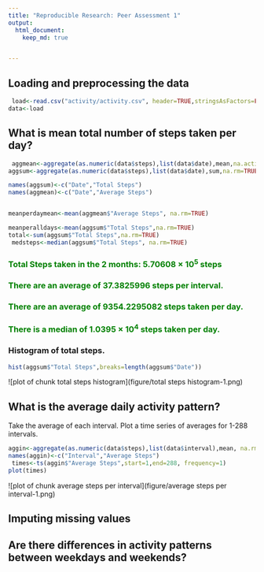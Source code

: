 ```yaml
---
title: "Reproducible Research: Peer Assessment 1"
output: 
  html_document:
    keep_md: true


---
```

<style type="text/css">
p.import { color:green;}
</style>


## Loading and preprocessing the data


```r
 load<-read.csv("activity/activity.csv", header=TRUE,stringsAsFactors=FALSE)
data<-load
```


## What is mean total number of steps taken per day?


```r
 aggmean<-aggregate(as.numeric(data$steps),list(data$date),mean,na.action=na.omit)
aggsum<-aggregate(as.numeric(data$steps),list(data$date),sum,na.rm=TRUE)

names(aggsum)<-c("Date","Total Steps")
names(aggmean)<-c("Date","Average Steps")


meanperdaymean<-mean(aggmean$"Average Steps", na.rm=TRUE)

meanperalldays<-mean(aggsum$"Total Steps",na.rm=TRUE)
total<-sum(aggsum$"Total Steps",na.rm=TRUE)
 medsteps<-median(aggsum$"Total Steps", na.rm=TRUE)
```
### <p class=import>Total Steps taken in the 2 months: 5.70608 &times; 10<sup>5</sup> steps</p>

### <p class=import>There are an average of 37.3825996 steps per interval. </p>

### <p class=import>There are an average of 9354.2295082 steps taken per day. </p>

### <p class=import>There is a median of 1.0395 &times; 10<sup>4</sup> steps taken per day. </p>

### Histogram of total steps.

```r
hist(aggsum$"Total Steps",breaks=length(aggsum$"Date"))
```

![plot of chunk total steps histogram](figure/total steps histogram-1.png) 



## What is the average daily activity pattern?


Take the average of each interval.
Plot a time series of averages for 1-288 intervals.

```r
aggin<-aggregate(as.numeric(data$steps),list(data$interval),mean, na.rm=TRUE)
names(aggin)<-c("Interval","Average Steps")
 times<-ts(aggin$"Average Steps",start=1,end=288, frequency=1)
plot(times)
```

![plot of chunk average steps per interval](figure/average steps per interval-1.png) 



## Imputing missing values



## Are there differences in activity patterns between weekdays and weekends?
